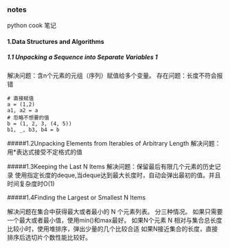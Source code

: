 ### notes
python cook 笔记
#### 1.Data Structures and Algorithms
##### 1.1 Unpacking a Sequence into Separate Variables 1
解决问题：含n个元素的元组（序列）赋值给多个变量。
存在问题：长度不符会报错

```
# 直接赋值
a = (1,2)
a1, a2 = a
# 忽略不想要的值
b = (1, 2, 3, (4, 5))
b1, _, b3, b4 = b
```

#####1.2Unpacking Elements from Iterables of Arbitrary Length
解决问题：用*表达式接受不定格式的值

#####1.3Keeping the Last N Items
解决问题：保留最后有限几个元素的历史记录
使用指定长度的deque,当deque达到最大长度时，自动会弹出最初的值。并且时间复杂度时O(1)

#####1.4Finding the Largest or Smallest N Items

解决问题在集合中获得最大或者最小的 N 个元素列表。
分三种情况。
如果只需要一个最大或者最小值，使用min()和max最好。
如果N个元素 N 相对与集合总长度比较小时，使用堆排序，弹出少量的几个比较合适
如果N接近集合的长度，直接排序后选切片个数性能比较好。


